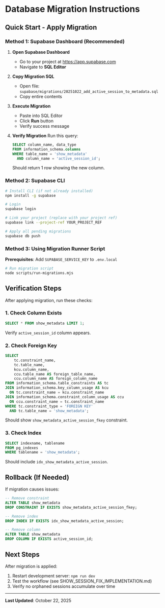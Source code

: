 # Database Migration Instructions

## Quick Start - Apply Migration

### Method 1: Supabase Dashboard (Recommended)

1. **Open Supabase Dashboard**
   - Go to your project at https://app.supabase.com
   - Navigate to **SQL Editor**

2. **Copy Migration SQL**
   - Open file: `supabase/migrations/20251022_add_active_session_to_metadata.sql`
   - Copy entire contents

3. **Execute Migration**
   - Paste into SQL Editor
   - Click **Run** button
   - Verify success message

4. **Verify Migration**
   Run this query:
   ```sql
   SELECT column_name, data_type 
   FROM information_schema.columns 
   WHERE table_name = 'show_metadata' 
     AND column_name = 'active_session_id';
   ```
   Should return 1 row showing the new column.

### Method 2: Supabase CLI

```bash
# Install CLI (if not already installed)
npm install -g supabase

# Login
supabase login

# Link your project (replace with your project ref)
supabase link --project-ref YOUR_PROJECT_REF

# Apply all pending migrations
supabase db push
```

### Method 3: Using Migration Runner Script

**Prerequisites**: Add `SUPABASE_SERVICE_KEY` to `.env.local`

```bash
# Run migration script
node scripts/run-migrations.mjs
```

## Verification Steps

After applying migration, run these checks:

### 1. Check Column Exists
```sql
SELECT * FROM show_metadata LIMIT 1;
```
Verify `active_session_id` column appears.

### 2. Check Foreign Key
```sql
SELECT 
    tc.constraint_name,
    tc.table_name,
    kcu.column_name,
    ccu.table_name AS foreign_table_name,
    ccu.column_name AS foreign_column_name
FROM information_schema.table_constraints AS tc
JOIN information_schema.key_column_usage AS kcu
  ON tc.constraint_name = kcu.constraint_name
JOIN information_schema.constraint_column_usage AS ccu
  ON ccu.constraint_name = tc.constraint_name
WHERE tc.constraint_type = 'FOREIGN KEY'
  AND tc.table_name = 'show_metadata';
```
Should show `show_metadata_active_session_fkey` constraint.

### 3. Check Index
```sql
SELECT indexname, tablename 
FROM pg_indexes 
WHERE tablename = 'show_metadata';
```
Should include `idx_show_metadata_active_session`.

## Rollback (If Needed)

If migration causes issues:

```sql
-- Remove constraint
ALTER TABLE show_metadata
DROP CONSTRAINT IF EXISTS show_metadata_active_session_fkey;

-- Remove index
DROP INDEX IF EXISTS idx_show_metadata_active_session;

-- Remove column
ALTER TABLE show_metadata
DROP COLUMN IF EXISTS active_session_id;
```

## Next Steps

After migration is applied:

1. Restart development server: `npm run dev`
2. Test the workflow (see SHOW_SESSION_FIX_IMPLEMENTATION.md)
3. Verify no orphaned sessions accumulate over time

---

**Last Updated**: October 22, 2025
